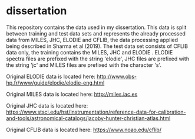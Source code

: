 # dissertation
This repository contains the data used in my dissertation. This data is split between training and test data sets and represents the already processed data from MILES, JHC, ELODIE and CFLIB, the data processing applied being described in Sharma et al (2019). The test data set consists of CFLIB data only, the training contains the MILES, JHC and ELODIE . ELODIE spectra files are prefixed with the string 'elodie', JHC files are prefixed with the string 'jc' and MILES files are prefixed with the character 's'.

Original ELODIE data is located here: http://www.obs-hp.fr/www/guide/elodie/elodie-eng.html

Original MILES data is located here: http://miles.iac.es

Original JHC data is located here: https://www.stsci.edu/hst/instrumentation/reference-data-for-calibration-and-tools/astronomical-catalogs/jacoby-hunter-christian-atlas.html

Original CFLIB data is located here: https://www.noao.edu/cflib/
